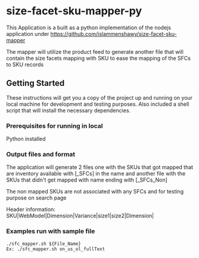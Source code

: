 # size-facet-sku-mapper-py
This Application is a built as a python implementation of the nodejs application under https://github.com/islammenshawy/size-facet-sku-mapper

The mapper will utilize the product feed to generate another file that will contain the size facets mapping with SKU to ease 
the mapping of the SFCs to SKU records

## Getting Started
These instructions will get you a copy of the project up and running on your local machine for development and testing purposes. Also included a shell script that will install the necessary dependencies.

### Prerequisites for running in local
Python installed

### Output files and format
The application will generate 2 files one with the SKUs that got mapped that are inventory available with [_SFCs] in the name and 
another file with the SKUs that didn't get mapped with name ending with [_SFCs_Non]

The non mapped SKUs are not associated with any SFCs and for testing purpose on search page

Header information:
SKU|WebModel|Dimension|Variance|size1|size2|Dimension|

### Examples run with sample file
```
./sfc_mapper.sh ${File_Name}
Ex: ./sfc_mapper.sh on_us_ol_fullText 
```
